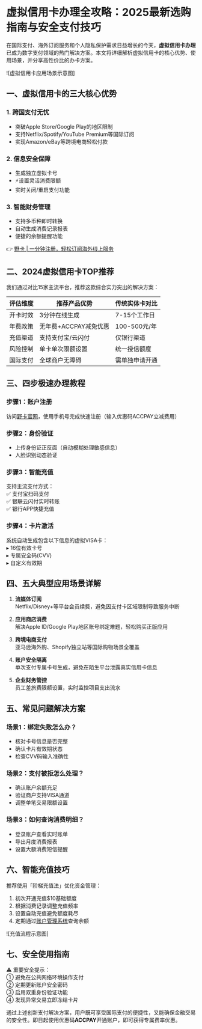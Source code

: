 # 虚拟信用卡办理全攻略：2025最新选购指南与安全支付技巧

在国际支付、海外订阅服务和个人隐私保护需求日益增长的今天，**虚拟信用卡办理**已成为数字支付领域的热门解决方案。本文将详细解析虚拟信用卡的核心优势、使用场景，并分享高性价比的办卡方案。

![虚拟信用卡应用场景示意图]

## 一、虚拟信用卡的三大核心优势

### 1. 跨国支付无忧
- 突破Apple Store/Google Play的地区限制
- 支持Netflix/Spotify/YouTube Premium等国际订阅
- 实现Amazon/eBay等跨境电商轻松付款

### 2. 信息安全保障
- 生成独立虚拟卡号
- ⚡️设置灵活消费限额
- 实时关闭/重启支付功能

### 3. 智能财务管理
- 支持多币种即时转换
- 自动生成消费记录报表
- 便捷的余额提醒功能

👉 [野卡 | 一分钟注册，轻松订阅海外线上服务](https://bbtdd.com/yeka)

## 二、2024虚拟信用卡TOP推荐

我们通过对比15家主流平台，推荐这款综合实力突出的解决方案：

| 评估维度       | 推荐产品优势                  | 传统实体卡对比        |
|----------------|---------------------------|-------------------|
| 开卡时效       | 3分钟在线生成               | 7-15个工作日      |
| 年费政策       | 无年费+ACCPAY减免优惠       | 100-500元/年      |
| 充值渠道       | 支持支付宝/云闪付            | 仅银行渠道        |
| 风险控制       | 单卡单次限额设置            | 统一授信额度      |
| 国际支付       | 全球商户无障碍               | 需单独申请开通    |

## 三、四步极速办理教程

### 步骤1：账户注册
访问[野卡官网](https://bbtdd.com/yeka)，使用手机号完成快速注册（输入优惠码ACCPAY立减费用）

### 步骤2：身份验证
- 上传身份证正反面（自动模糊处理敏感信息）
- 人脸识别动态验证

### 步骤3：智能充值
支持主流支付方式：  
✅ 支付宝扫码支付  
✅ 银联云闪付实时转账  
✅ 银行APP快捷充值

### 步骤4：卡片激活
系统自动生成包含以下信息的虚拟VISA卡：  
▸ 16位有效卡号  
▸ 专属安全码(CVV)  
▸ 自定义有效期

## 四、五大典型应用场景详解

1. **流媒体订阅**  
   Netflix/Disney+等平台会员续费，避免因支付卡区域限制导致服务中断

2. **应用商店消费**  
   解决Apple ID/Google Play地区账号绑定难题，轻松购买正版应用

3. **跨境电商支付**  
   亚马逊海外购、Shopify独立站等国际购物场景全覆盖

4. **账户安全隔离**  
   单次支付专属卡号生成，避免在陌生平台泄露真实信用卡信息

5. **企业财务管控**  
   员工差旅费限额设置，实时监控项目支出流水

## 五、常见问题解决方案

### 场景1：绑定失败怎么办？
- 核对卡号信息是否完整
- 确认卡片有效期状态
- 检查CVV码输入准确性

### 场景2：支付被拒怎么处理？
- 确认账户余额充足
- 验证商户支持VISA通道
- 调整单笔交易限额设置

### 场景3：如何查询消费明细？
- 登录账户查看实时账单
- 导出月度消费报表
- 设置大额消费短信提醒

## 六、智能充值技巧

推荐使用「阶梯充值法」优化资金管理：  
1. 初次开通充值$10基础额度  
2. 根据消费记录调整充值频率  
3. 设置自动充值避免额度耗尽  
4. 定期通过[账户管理系统](https://bbtdd.com/yeka)查询余额

![充值流程示意图]

## 七、安全使用指南

⚠️ 重要安全提示：  
① 避免在公共网络环境操作支付  
② 定期更新账户安全密码  
③ 启用双重身份验证功能  
④ 发现异常交易立即冻结卡片

通过上述创新支付解决方案，用户既可享受国际支付的便捷性，又能确保金融交易的安全性。即日起使用优惠码**ACCPAY**开通账户，即可获得专属费率优惠。
